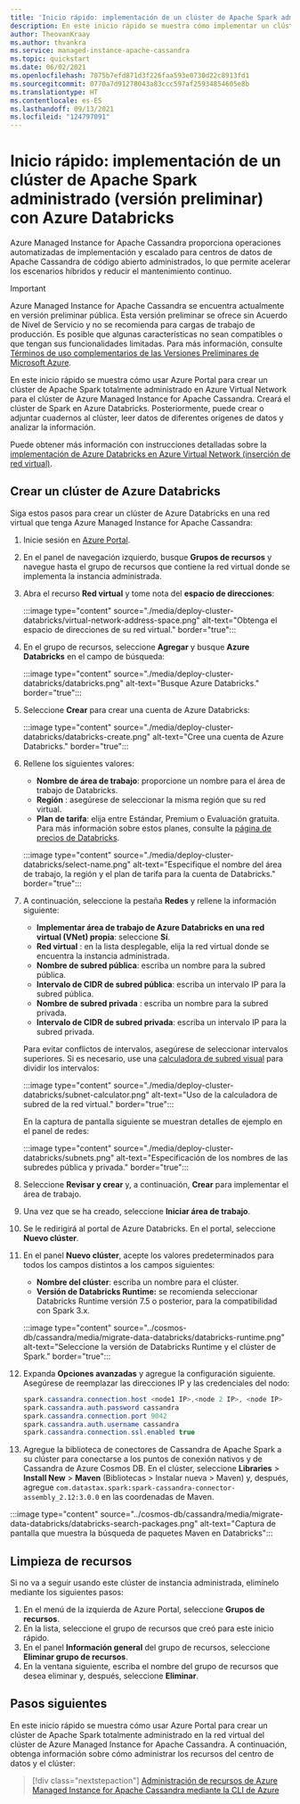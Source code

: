 ```yaml
---
title: 'Inicio rápido: implementación de un clúster de Apache Spark administrado con Azure Databricks'
description: En este inicio rápido se muestra cómo implementar un clúster de Apache Spark administrado con Azure Databricks mediante Azure Portal.
author: TheovanKraay
ms.author: thvankra
ms.service: managed-instance-apache-cassandra
ms.topic: quickstart
ms.date: 06/02/2021
ms.openlocfilehash: 7075b7efd871d3f226faa593e0730d22c8913fd1
ms.sourcegitcommit: 0770a7d91278043a83ccc597af25934854605e8b
ms.translationtype: HT
ms.contentlocale: es-ES
ms.lasthandoff: 09/13/2021
ms.locfileid: "124797091"
---
```

# <a name="quickstart-deploy-a-managed-apache-spark-cluster-preview-with-azure-databricks"></a>Inicio rápido: implementación de un clúster de Apache Spark administrado (versión preliminar) con Azure Databricks

Azure Managed Instance for Apache Cassandra proporciona operaciones automatizadas de implementación y escalado para centros de datos de Apache Cassandra de código abierto administrados, lo que permite acelerar los escenarios híbridos y reducir el mantenimiento continuo.

> [!IMPORTANT]
> Azure Managed Instance for Apache Cassandra se encuentra actualmente en versión preliminar pública.
> Esta versión preliminar se ofrece sin Acuerdo de Nivel de Servicio y no se recomienda para cargas de trabajo de producción. Es posible que algunas características no sean compatibles o que tengan sus funcionalidades limitadas.
> Para más información, consulte [Términos de uso complementarios de las Versiones Preliminares de Microsoft Azure](https://azure.microsoft.com/support/legal/preview-supplemental-terms/).

En este inicio rápido se muestra cómo usar Azure Portal para crear un clúster de Apache Spark totalmente administrado en Azure Virtual Network para el clúster de Azure Managed Instance for Apache Cassandra. Creará el clúster de Spark en Azure Databricks. Posteriormente, puede crear o adjuntar cuadernos al clúster, leer datos de diferentes orígenes de datos y analizar la información.

Puede obtener más información con instrucciones detalladas sobre la [implementación de Azure Databricks en Azure Virtual Network (inserción de red virtual)](/azure/databricks/administration-guide/cloud-configurations/azure/vnet-inject).

## <a name="create-an-azure-databricks-cluster"></a>Crear un clúster de Azure Databricks

Siga estos pasos para crear un clúster de Azure Databricks en una red virtual que tenga Azure Managed Instance for Apache Cassandra:

1. Inicie sesión en [Azure Portal](https://portal.azure.com/).

1. En el panel de navegación izquierdo, busque **Grupos de recursos** y navegue hasta el grupo de recursos que contiene la red virtual donde se implementa la instancia administrada.

1. Abra el recurso **Red virtual** y tome nota del **espacio de direcciones**:

   :::image type="content" source="./media/deploy-cluster-databricks/virtual-network-address-space.png" alt-text="Obtenga el espacio de direcciones de su red virtual." border="true":::

1. En el grupo de recursos, seleccione **Agregar** y busque **Azure Databricks** en el campo de búsqueda:

   :::image type="content" source="./media/deploy-cluster-databricks/databricks.png" alt-text="Busque Azure Databricks." border="true":::

1. Seleccione **Crear** para crear una cuenta de Azure Databricks:

   :::image type="content" source="./media/deploy-cluster-databricks/databricks-create.png" alt-text="Cree una cuenta de Azure Databricks." border="true":::

1. Rellene los siguientes valores:

   * **Nombre de área de trabajo**: proporcione un nombre para el área de trabajo de Databricks.
   * **Región** : asegúrese de seleccionar la misma región que su red virtual.
   * **Plan de tarifa**: elija entre Estándar, Premium o Evaluación gratuita. Para más información sobre estos planes, consulte la [página de precios de Databricks](https://azure.microsoft.com/pricing/details/databricks/).

   :::image type="content" source="./media/deploy-cluster-databricks/select-name.png" alt-text="Especifique el nombre del área de trabajo, la región y el plan de tarifa para la cuenta de Databricks." border="true":::

1. A continuación, seleccione la pestaña **Redes** y rellene la información siguiente:

   * **Implementar área de trabajo de Azure Databricks en una red virtual (VNet) propia**: seleccione **Sí**.
   * **Red virtual** : en la lista desplegable, elija la red virtual donde se encuentra la instancia administrada.
   * **Nombre de subred pública**: escriba un nombre para la subred pública.
   * **Intervalo de CIDR de subred pública**: escriba un intervalo IP para la subred pública.
   * **Nombre de subred privada** : escriba un nombre para la subred privada.
   * **Intervalo de CIDR de subred privada**: escriba un intervalo IP para la subred privada.

   Para evitar conflictos de intervalos, asegúrese de seleccionar intervalos superiores. Si es necesario, use una [calculadora de subred visual](https://www.fryguy.net/wp-content/tools/subnets.html) para dividir los intervalos:

   :::image type="content" source="./media/deploy-cluster-databricks/subnet-calculator.png" alt-text="Uso de la calculadora de subred de la red virtual." border="true":::

   En la captura de pantalla siguiente se muestran detalles de ejemplo en el panel de redes:

   :::image type="content" source="./media/deploy-cluster-databricks/subnets.png" alt-text="Especificación de los nombres de las subredes pública y privada." border="true":::

1. Seleccione **Revisar y crear** y, a continuación, **Crear** para implementar el área de trabajo.

1. Una vez que se ha creado, seleccione **Iniciar área de trabajo**.

1. Se le redirigirá al portal de Azure Databricks. En el portal, seleccione **Nuevo clúster**.

1. En el panel **Nuevo clúster**, acepte los valores predeterminados para todos los campos distintos a los campos siguientes:

   * **Nombre del clúster**: escriba un nombre para el clúster.
   * **Versión de Databricks Runtime:** se recomienda seleccionar Databricks Runtime versión 7.5 o posterior, para la compatibilidad con Spark 3.x. 

   :::image type="content" source="../cosmos-db/cassandra/media/migrate-data-databricks/databricks-runtime.png" alt-text="Seleccione la versión de Databricks Runtime y el clúster de Spark." border="true":::

1. Expanda **Opciones avanzadas** y agregue la configuración siguiente. Asegúrese de reemplazar las direcciones IP y las credenciales del nodo:

   ```java
   spark.cassandra.connection.host <node1 IP>,<node 2 IP>, <node IP>
   spark.cassandra.auth.password cassandra
   spark.cassandra.connection.port 9042
   spark.cassandra.auth.username cassandra
   spark.cassandra.connection.ssl.enabled true
   ```

1. Agregue la biblioteca de conectores de Cassandra de Apache Spark a su clúster para conectarse a los puntos de conexión nativos y de Cassandra de Azure Cosmos DB. En el clúster, seleccione **Libraries** > **Install New** > **Maven** (Bibliotecas > Instalar nueva > Maven) y, después, agregue `com.datastax.spark:spark-cassandra-connector-assembly_2.12:3.0.0` en las coordenadas de Maven.

:::image type="content" source="../cosmos-db/cassandra/media/migrate-data-databricks/databricks-search-packages.png" alt-text="Captura de pantalla que muestra la búsqueda de paquetes Maven en Databricks":::

## <a name="clean-up-resources"></a>Limpieza de recursos

Si no va a seguir usando este clúster de instancia administrada, elimínelo mediante los siguientes pasos:

1. En el menú de la izquierda de Azure Portal, seleccione **Grupos de recursos**.
1. En la lista, seleccione el grupo de recursos que creó para este inicio rápido.
1. En el panel **Información general** del grupo de recursos, seleccione **Eliminar grupo de recursos**.
1. En la ventana siguiente, escriba el nombre del grupo de recursos que desea eliminar y, después, seleccione **Eliminar**.

## <a name="next-steps"></a>Pasos siguientes

En este inicio rápido se muestra cómo usar Azure Portal para crear un clúster de Apache Spark totalmente administrado en la red virtual del clúster de Azure Managed Instance for Apache Cassandra. A continuación, obtenga información sobre cómo administrar los recursos del centro de datos y el clúster:

> [!div class="nextstepaction"]
> [Administración de recursos de Azure Managed Instance for Apache Cassandra mediante la CLI de Azure](manage-resources-cli.md)

